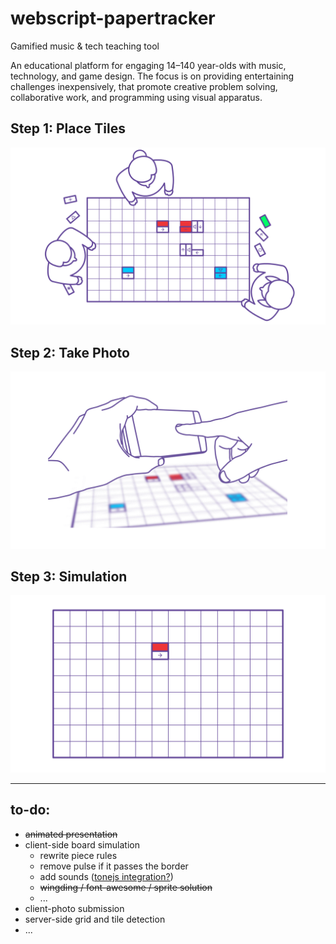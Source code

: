 # webscript-papertracker

Gamified music &amp; tech teaching tool

An educational platform for engaging 14–140 year-olds with music, technology, and game design. The focus is on providing entertaining challenges inexpensively, that promote creative problem solving, collaborative work, and programming using visual apparatus.

## Step 1: Place Tiles

![](step_1.gif)

## Step 2: Take Photo

![](step_2.gif)

## Step 3: Simulation

![](step_3.gif)

---

## to-do:

* ~~animated presentation~~
* client-side board simulation
  * rewrite piece rules
  * remove pulse if it passes the border
  * add sounds ([tonejs integration?](https://tonejs.github.io/))
  * ~~wingding / font-awesome / sprite solution~~
  * ...
* client-photo submission
* server-side grid and tile detection
* ...
